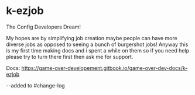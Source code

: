 # k-ezjob
The Config Developers Dream!

My hopes are by simplifying job creation maybe people can have more diverse jobs as opposed to seeing a bunch of burgershot jobs!
Anyway this is my first time making docs and i spent a while on them so if you need help please try to turn there first then ask me for support.

Docs: https://game-over-developement.gitbook.io/game-over-dev-docs/k-ezjob

--added to #change-log